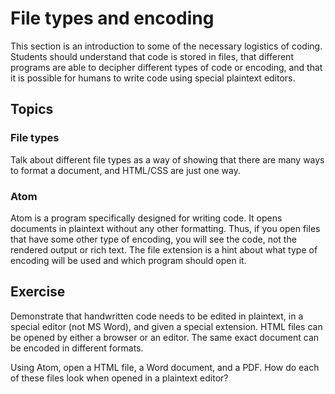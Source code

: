 # File types and encoding
This section is an introduction to some of the necessary logistics of coding. Students should understand that code is stored in files, that different programs are able to decipher different types of code or encoding, and that it is possible for humans to write code using special plaintext editors.

## Topics
### File types
Talk about different file types as a way of showing that there are many ways to format a document, and HTML/CSS are just one way. 

### Atom
Atom is a program specifically designed for writing code. It opens documents in plaintext without any other formatting. Thus, if you open files that have some other type of encoding, you will see the code, not the rendered output or rich text. The file extension is a hint about what type of encoding will be used and which program should open it. 

## Exercise
Demonstrate that handwritten code needs to be edited in plaintext, in a special editor (not MS Word), and given a special extension. HTML files can be opened by either a browser or an editor. The same exact document can be encoded in different formats. 

Using Atom, open a HTML file, a Word document, and a PDF. How do each of these files look when opened in a plaintext editor? 
